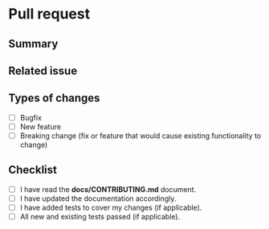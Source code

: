 <!---
IMPORTANT: Please read our contributing guidelines first (https://github.com/{{repo_owner}}/{{repo_name}}/blob/main/docs/CONTRIBUTING.md).
--->

# Pull request

## Summary

<!---
Quick description of your pull request.
--->

## Related issue

<!---
Your pull request should fix an existing issue describing a bug or feature request.
Please paste the link to this issue here.
--->

## Types of changes

<!---
What types of changes does your code introduce? Put an `x` in all the boxes that apply.
-->

- [ ] Bugfix
- [ ] New feature
- [ ] Breaking change (fix or feature that would cause existing functionality to change)

## Checklist

<!---
Go over all the following points, and put an `x` in all the boxes that apply.
-->

- [ ] I have read the **docs/CONTRIBUTING.md** document.
- [ ] I have updated the documentation accordingly.
- [ ] I have added tests to cover my changes (if applicable).
- [ ] All new and existing tests passed (if applicable).
